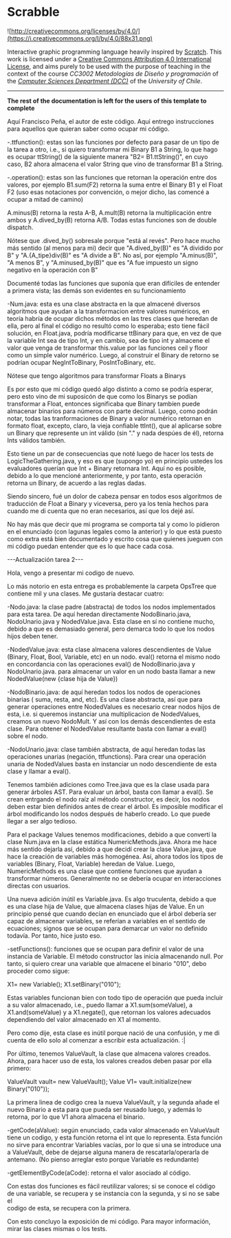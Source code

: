 # Scrabble

![http://creativecommons.org/licenses/by/4.0/](https://i.creativecommons.org/l/by/4.0/88x31.png)

Interactive graphic programming language heavily inspired by 
[Scratch](https://scratch.mit.edu).
This work is licensed under a
[Creative Commons Attribution 4.0 International License](http://creativecommons.org/licenses/by/4.0/), 
and aims purely to be used with the purpose of teaching in the context of the course 
_CC3002 Metodologías de Diseño y programación_ of the 
[_Computer Sciences Department (DCC)_](https://www.dcc.uchile.cl) of the 
_University of Chile_.

---

**The rest of the documentation is left for the users of this template to complete**

Aquí Francisco Peña, el autor de este código. Aquí entrego instrucciones para aquellos que quieran saber
como ocupar mi código.

-.ttfunction(): estas son las funciones por defecto para pasar de un tipo de la tarea a otro, 
i.e., si quiero transformar mi Binary B1 a String, lo que hago es ocupar
ttString() de la siguiente manera "B2= B1.ttString()", en cuyo caso, B2 ahora almacena
el valor String que vino de transformar B1 a String.

-.operation(): estas son las funciones que retornan la operación entre dos valores, 
por ejemplo B1.sum(F2) retorna la suma entre el Binary B1 y el Float F2 (uso esas 
notaciones por convención, o mejor dicho, las comencé a ocupar a mitad de camino) 

A.minus(B) retorna la resta A-B, A.mult(B) retorna la multiplicación entre ambos 
y A.dived_by(B) retorna A/B. Todas estas funciones son de double dispatch. 

Nótese que .dived_by() sobresale porque "está al revés". Pero hace mucho más 
sentido (al menos para mi) decir que "A.dived_by(B)" es "A dividido por B" y 
"A.{A_tipe}div(B)" es "A divide a B". No así, por ejemplo "A.minus(B)", "A menos B", 
y "A.minused_by(B)" que es "A fue impuesto un signo negativo en la operación 
con B"

Documenté todas las funciones que suponía que eran difíciles de entender a primera 
vista; las demás son evidentes en su funcionamiento

-Num.java: esta es una clase abstracta en la que almacené diversos algoritmos
que ayudan a la transformacion entre valores numéricos, en teoría habría de ocupar
dichos métodos en las tres clases que heredan de ella, pero al final el código no
resultó como lo esperaba; esto tiene fácil solución, en Float.java, podría
modificarse ttBinary para que, en vez de que la variable Int sea de tipo Int, y 
en cambio, sea de tipo int y almacene el valor que venga de transformar this.value
por las funciones ceil y floor como un simple valor numérico. Luego, al construir 
el Binary de retorno se podrían ocupar NegIntToBinary, PosIntToBinary, etc.

Nótese que tengo algoritmos para transformar Floats a Binarys

Es por esto que mi código quedó algo distinto a como se podría esperar, pero esto
vino de mi suposicón de que como los Binarys se podían transformar a Float, 
entonces significaba que Binary tambíen puede almacenar binarios para 
números con parte decimal. Luego, como podrán notar, todas las tranformaciones 
de Binary a valor numérico retornan en formato float, excepto, claro, la vieja
confiable ttInt(), que al aplicarse sobre un Binary que represente un int 
válido (sin "." y nada despúes de él), retorna Ints válidos también.

Esto tiene un par de consecuencias que noté luego de hacer los tests de 
LogicTheGathering.java, y eso es que (supongo yo) en principio ustedes los 
evaluadores querían que Int + Binary retornara Int. Aquí no es posible, debido a 
lo que mencioné anteriormente, y por tanto, esta operación retorna un Binary, 
de acuerdo a las reglas dadas. 

Siendo sincero, fué un dolor de cabeza pensar en todos esos algoritmos de 
traducción de Float a Binary y viceversa, pero ya los tenía hechos para cuando 
me di cuenta que no eran necesarios, así que los dejé así.

No hay más que decir que mi programa se comporta tal y como lo pidieron en el 
enunciado (con lagunas legales como la anterior) y lo que está puesto como 
extra está bien documentado y escrito cosa que quienes jueguen con mi 
código puedan entender que es lo que hace cada cosa.

---Actualización tarea 2---

Hola, vengo a presentar mi codigo de nuevo.

Lo más notorio en esta entrega es probablemente la carpeta OpsTree que contiene 
mil y una clases. Me gustaría destacar cuatro:

-Nodo.java: la clase padre (abstracta) de todos los nodos implementados para 
esta tarea. De aquí heredan directamente NodoBinario.java, NodoUnario.java y 
NodedValue.java. Esta clase en sí no contiene mucho, debido a que es demasiado 
general, pero demarca todo lo que los nodos hijos deben tener.

-NodedValue.java: esta clase almacena valores descendientes de Value (Binary, 
Float, Bool, Variable, etc) en un nodo. eval() retorna el mismo nodo en 
concordancia con las operaciones eval() de NodoBinario.java y NodoUnario.java. 
para almacenar un valor en un nodo basta llamar a new NodedValue(new {clase 
hija de Value})

-NodoBinario.java: de aquí heredan todos los nodos de operaciones binarias (
suma, resta, and, etc). Es una clase abstracta, así que para generar operaciones
entre NodedValues es necesario crear nodos hijos de esta, i.e. si queremos 
instanciar una multiplicacion de NodedValues, creamos un nuevo NodoMult. Y así
con los demás descendientes de esta clase. Para obtener el NodedValue resultante
basta con llamar a eval() sobre el nodo.

-NodoUnario.java: clase también abstracta, de aquí heredan todas las operaciones 
unarias (negación, ttfunctions). Para crear una operación unaria de NodedValues
basta en instanciar un nodo descendiente de esta clase y llamar a eval().

Tenemos también adiciones como Tree.java que es la clase usada para generar 
árboles AST. Para evaluar un árbol, basta con llamar a eval(). Se crean
entrgando el nodo raíz al método constructor, es decir, los nodos deben estar
bien definidos antes de crear el árbol. Es imposible modificar el árbol 
modificando los nodos después de haberlo creado. Lo que puede llegar a ser algo
tedioso.

Para el package Values tenemos modificaciones, debido a que convertí la clase
Num.java en la clase estática NumericMethods.java. Ahora me hace más sentido
dejarla así, debido a que decidí crear la clase Value.java, que hace la creación
de variables más homogénea. Así, ahora todos los tipos de variables (Binary, 
Float, Variable) heredan de Value. Luego, NumericMethods es una clase que 
contiene funciones que ayudan a transformar números. Generalmente no se debería
ocupar en interacciones directas con usuarios.

Una nueva adición inútil es Variable.java. Es algo truculenta, debido a que es
una clase hija de Value, que almacena clases hijas de Value. En un principio
pensé que cuando decían en enunciado que el árbol debería ser capaz de 
almacenar variables, se referían a variables en el sentido de ecuaciones; 
signos que se ocupan para demarcar un valor no definido todavía. Por tanto, 
hice justo eso.

-setFunctions(): funciones que se ocupan para definir el valor de una instancia
de Variable. El método constructor las inicia almacenando null. Por tanto, si 
quiero crear una variable que almacene el binario "010", debo proceder como 
sigue:

X1= new Variable();
X1.setBinary("010");

Estas variables funcionan bien con todo tipo de operación que pueda incluir a 
su valor almacenado, i.e., puedo llamar a X1.sum(someValue), a X1.and(someValue) 
y a X1.negate(), que retornan los valores adecuados dependiendo del valor 
almacenado en X1 al momento.

Pero como dije, esta clase es inútil porque nació de una confusión, y me di
cuenta de ello solo al comenzar a escribir esta actualización. :|

Por último, tenemos ValueVault, la clase que almacena valores creados. Ahora, 
para hacer uso de esta, los valores creados deben pasar por ella primero:

ValueVault vault= new ValueVault();
Value V1= vault.initialize(new Binary("010"));

La primera linea de codigo crea la nueva ValueVault, y la segunda añade el nuevo 
Binario a esta para que pueda ser reusado luego, y además lo retorna, por lo 
que V1 ahora almacena el binario.

-getCode(aValue): según enunciado, cada valor almacenado en ValueVault 
tiene un codigo, y esta función retorna el int que lo representa. Esta función
no sirve para encontrar Variables vacías, por lo que si una se introduce una a 
ValueVault, debe de dejarse alguna manera de rescatarla/operarla de antemano.
(No pienso arreglar esto porque Variable es redundante)

-getElementByCode(aCode): retorna el valor asociado al código. 

Con estas dos funciones es fácil reutilizar valores; si se conoce el código de 
una variable, se recupera y se instancia con la segunda, y si no se sabe el  
codigo de esta, se recupera con la primera.

Con esto concluyo la exposición de mi código. Para mayor información, mirar las
clases mismas o los tests.
